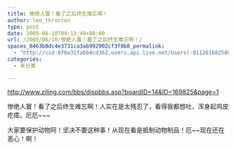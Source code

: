 ```yaml
---
title: 惨绝人寰！看了之后终生难忘啊！
author: leo_thronton
type: post
date: 2005-06-10T09:13:49+00:00
url: /2005/06/10/惨绝人寰！看了之后终生难忘啊！/
spaces_8463b8dc4e3731ca3ab992902cf3f8b8_permalink:
  - "http://cid-8f6a31fabb4cd362.users.api.live.net/Users(-8112616825800567966)/Blogs('8F6A31FABB4CD362!102')/Entries('8F6A31FABB4CD362!194')?authkey=yuBuArwciRo%24"
categories:
  - 未分类

---
```

<div id="msgcns!8F6A31FABB4CD362!194" class="bvMsg">
  <p>
    <a href="http://www.ziling.com/bbs/dispbbs.asp?boardID=14&ID=169825&page=1">http://www.ziling.com/bbs/dispbbs.asp?boardID=14&ID=169825&page=1</a>
  </p>
  
  <p>
    惨绝人寰！看了之后终生难忘啊！人实在是太残忍了，看得我都想吐，浑身起鸡皮疙瘩。厄厄~~~
  </p>
  
  <p>
    大家要保护动物阿！坚决不要这种事！从现在看是抵制动物制品！厄~~现在还在恶心！啊！
  </p>
  
  <p>
     
  </p>
</div>
